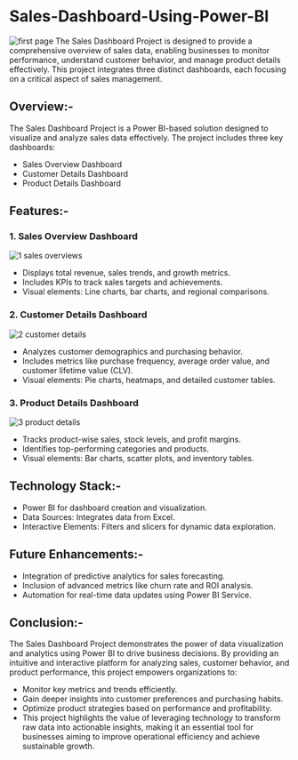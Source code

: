 # Sales-Dashboard-Using-Power-BI
![first page](https://github.com/user-attachments/assets/531a44f8-9f91-4041-bebe-65896addd9fd)
The Sales Dashboard Project is designed to provide a comprehensive overview of sales data, enabling businesses to monitor performance, understand customer behavior, and manage product details effectively. This project integrates three distinct dashboards, each focusing on a critical aspect of sales management.

## Overview:-
The Sales Dashboard Project is a Power BI-based solution designed to visualize and analyze sales data effectively. The project includes three key dashboards:
- Sales Overview Dashboard
- Customer Details Dashboard
- Product Details Dashboard

## Features:-
### 1. Sales Overview Dashboard
![1 sales overviews](https://github.com/user-attachments/assets/3cbdb9d6-0658-4d07-a804-c239104745d8)

- Displays total revenue, sales trends, and growth metrics.
- Includes KPIs to track sales targets and achievements.
- Visual elements: Line charts, bar charts, and regional comparisons.
### 2. Customer Details Dashboard
![2 customer details](https://github.com/user-attachments/assets/6592c9ee-89a4-4bf2-8f99-34f3d1e12976)

- Analyzes customer demographics and purchasing behavior.
- Includes metrics like purchase frequency, average order value, and customer lifetime value (CLV).
- Visual elements: Pie charts, heatmaps, and detailed customer tables.
### 3. Product Details Dashboard
![3 product details](https://github.com/user-attachments/assets/53196e58-24c6-42e2-b332-1e0bd0e373e4)

- Tracks product-wise sales, stock levels, and profit margins.
- Identifies top-performing categories and products.
- Visual elements: Bar charts, scatter plots, and inventory tables.

## Technology Stack:-
- Power BI for dashboard creation and visualization.
- Data Sources: Integrates data from Excel.
- Interactive Elements: Filters and slicers for dynamic data exploration.

## Future Enhancements:-
- Integration of predictive analytics for sales forecasting.
- Inclusion of advanced metrics like churn rate and ROI analysis.
- Automation for real-time data updates using Power BI Service.

## Conclusion:-

The Sales Dashboard Project demonstrates the power of data visualization and analytics using Power BI to drive business decisions. By providing an intuitive and interactive platform for analyzing sales, customer behavior, and product performance, this project empowers organizations to:

- Monitor key metrics and trends efficiently.
- Gain deeper insights into customer preferences and purchasing habits.
- Optimize product strategies based on performance and profitability.
- This project highlights the value of leveraging technology to transform raw data into actionable insights, making it an essential tool for businesses aiming to improve operational efficiency and achieve sustainable growth.




